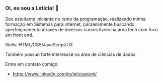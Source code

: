 ### Oi, eu sou a Letícia! 👋
Sou estudante iniciante no ramo da programação, realizando minha formação em Sistemas para internet, 
paralelamente buscando aperfeiçoamento através de diversos cursos livres na área tech com foco em front end.

Skills:
HTML/CSS/JavaScript/UX 

Também possuo forte interessse na área de ciências de dados.

Entre em contato comigo:
* https://www.linkedin.com/in/leticiaotoni/

<!---
leticiaotoni/leticiaotoni is a ✨ special ✨ repository because its `README.md` (this file) appears on your GitHub profile.
You can click the Preview link to take a look at your changes.
--->
